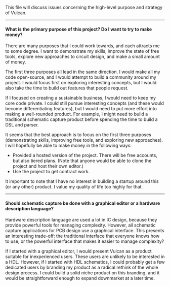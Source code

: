 This file will discuss issues concerning the high-level purpose and strategy of Vulcan.

----------------------------------------------------------------------------------------------------
#### What is the primary purpose of this project? Do I want to try to make money?

There are many purposes that I could work towards, and each attracts me to some degree. I want to demonstrate my skills, improve the state of free tools, explore new approaches to circuit design, and make a small amount of money. 

The first three purposes all lead in the same direction. I would make all my code open-source, and I would attempt to build a community around my project. I would focus first on exploring interesting concepts, but I would also take the time to build out features that people request. 

If I focused on creating a sustainable business, I would need to keep my core code private. I could still pursue interesting concepts (and these would become differentiating features), but I would need to put more effort into making a well-rounded product. For example, I might need to build a traditional schematic capture product before spending the time to build a DSL and parser. 

It seems that the best approach is to focus on the first three purposes (demonstrating skills, improving free tools, and exploring new approaches). I will hopefully be able to make money in the following ways:
- Provided a hosted version of the project. There will be free accounts, but also tiered plans. (Note that anyone would be able to clone the project and host their own editor.)
- Use the project to get contract work.

It important to note that I have no interest in building a startup around this (or any other) product. I value my quality of life too highly for that.


----------------------------------------------------------------------------------------------------
#### Should schematic capture be done with a graphical editor or a hardware description language?

Hardware description language are used a lot in IC design, because they provide powerful tools for managing complexity. However, all schematic capture applications for PCB design use a graphical interface. This presents an interesting trade-off: the traditional interface that everyone knows how to use, or the powerful interface that makes it easier to manage complexity?

If I started with a graphical editor, I would present Vulcan as a product suitable for inexperienced users. These users are unlikely to be interested in a HDL. However, if I started with HDL schematics, I could probably get a few dedicated users by branding my product as a radical rethink of the whole design process. I could build a solid niche product on this branding, and it would be straightforward enough to expand downmarket at a later time.
